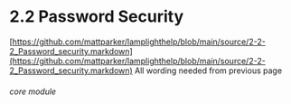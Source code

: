 # 2.2 Password Security


[https://github.com/mattparker/lamplighthelp/blob/main/source/2-2-2_Password_security.markdown](https://github.com/mattparker/lamplighthelp/blob/main/source/2-2-2_Password_security.markdown)
All wording needed from previous page

###### core module